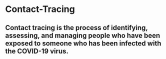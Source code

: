 # Contact-Tracing
## Contact tracing is the process of identifying, assessing, and managing people who have been exposed to someone who has been infected with the COVID-19 virus.
